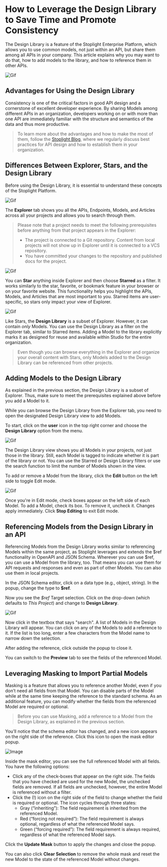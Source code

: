 # How to Leverage the Design Library to Save Time and Promote Consistency

The Design Library is a feature of the Stoplight Enterprise Platform, which allows you to use common models, not just within an API, but share them among all APIs in your company. This article explains why you may want to do that, how to add models to the library, and how to reference them in other APIs.

![Gif](../../../assets/images/StoplightDesignLibrary-RefDL.gif)

## Advantages for Using the Design Library
Consistency is one of the critical factors in good API design and a cornerstone of excellent developer experience. By sharing Models among different APIs in an organization, developers working on or with more than one API are immediately familiar with the structure and semantics of the data and thus more productive.

> To learn more about the advantages and how to make the most of them, follow the [Stoplight Blog](https://stoplight.io/blog/), where we regularly discuss best practices for API design and how to establish them in your organization.

## Differences Between Explorer, Stars, and the Design Library
Before using the Design Library, it is essential to understand these concepts of the Stoplight Platform.

![Gif](../../../assets/images/StoplightDesignLibrary-Differences.gif)


The **Explorer** tab shows you all the APIs, Endpoints, Models, and Articles across all your projects and allows you to search through them.

> Please note that a project needs to meet the following prerequisites before anything from that project appears in the Explorer:
> - The project is connected to a Git repository. Content from local projects will not show up in Explorer until it is connected to a VCS repository.
> - You have committed your changes to the repository and published docs for the project.

![Gif](../../../assets/images/StoplightDesignLibrary-Star.gif)

You can **Star** anything inside Explorer and then choose **Starred** as a filter. It works similarly to the star, favorite, or bookmark feature in your browser or on your favorite website. This functionality helps you highlight the APIs, Models, and Articles that are most important to you. Starred items are user-specific, so stars only impact your view of Explorer.

![Gif](../../../assets/images/StoplightDesignLibrary-DesignLibrary.gif)

Like Stars, the **Design Library** is a subset of Explorer. However, it can contain *only* Models. You can use the Design Library as a filter on the Explorer tab, similar to Starred items. Adding a Model to the library explicitly marks it as designed for reuse and available within Studio for the entire organization.

> Even though you can browse everything in the Explorer and organize your overall content with Stars, only Models added to the Design Library can be referenced from other projects.

## Adding Models to the Design Library
As explained in the previous section, the Design Library is a subset of Explorer. Thus, make sure to meet the prerequisites explained above before you add a Model to it.

While you can browse the Design Library from the Explorer tab, you need to open the designated Design Library view to add Models.

To start, click on the **user** icon in the top right corner and choose the **Design Library** option from the menu.

![Gif](../../../assets/images/StoplightDesignLibrary-AddToDL.gif)
 

The Design Library view shows you all Models in your projects, not just those in the library. Still, each Model is tagged to indicate whether it is part of the library or not. You can use the Starred or Design Library filters or use the search function to limit the number of Models shown in the view.

To add or remove a Model from the library, click the **Edit** button on the left side to toggle Edit mode.

![Gif](../../../assets/images/StoplightDesignLibrary-Edit.gif)


Once you're in Edit mode, check boxes appear on the left side of each Model. To add a Model, check its box. To remove it, uncheck it. Changes apply immediately. Click **Stop Editing** to exit Edit mode.

## Referencing Models from the Design Library in an API
Referencing Models from the Design Library works similar to referencing Models within the same project, as Stoplight leverages and extends the $ref functionality in OpenAPI and JSON Schema. Wherever you can use $ref, you can use a Model from the library, too. That means you can use them for API requests and responses and even as part of other Models. You can also use them in local projects.

In the JSON Schema editor, click on a data type (e.g., object, string). In the popup, change the type to **$ref**.

Now you see the *$ref* Target selection. Click on the drop-down (which defaults to *This Project*) and change to **Design Library**.

![Gif](../../../assets/images/StoplightDesignLibrary-RefDL.gif)


Now click in the textbox that says "search". A list of Models in the Design Library will appear. You can click on any of the Models to add a reference to it. If the list is too long, enter a few characters from the Model name to narrow down the selection.

After adding the reference, click outside the popup to close it.

You can switch to the **Preview** tab to see the fields of the referenced Model.

## Leveraging Masking to Import Partial Models
Masking is a feature that allows you to reference another Model, even if you don’t need all fields from that Model. You can disable parts of the Model while at the same time keeping the reference to the standard schema. As an additional feature, you can modify whether the fields from the referenced Model are required or optional.

> Before you can use Masking, add a reference to a Model from the Design Library, as explained in the previous section.

You’ll notice that the schema editor has changed, and a new icon appears on the right side of the reference. Click this icon to open the mask editor popup.

![Image](../../../assets/images/StoplightDesignLibrary-Masking.gif)

Inside the mask editor, you can see the full referenced Model with all fields. You have the following options:

- Click any of the check-boxes that appear on the right side. The fields that you have checked are used for the new Model, the unchecked fields are removed. If all fields are unchecked, however, the entire Model is referenced without a filter.
- Click the (!) icon on the right side of the field to change whether the field is required or optional. The icon cycles through three states:
  - Gray (“inheriting”): The field requirement is inherited from the referenced Model.
  - Red (“forcing not required”): The field requirement is always optional, regardless of what the referenced Model says.
  - Green (“forcing required”): The field requirement is always required, regardless of what the referenced Model says.

Click the **Update Mask** button to apply the changes and close the popup.

You can also click **Clear Selection** to remove the whole mask and reset the new Model to the state of the referenced Model without changes.